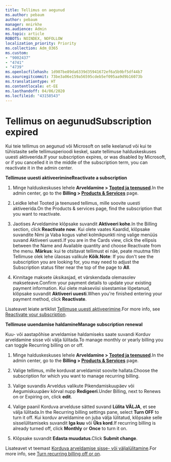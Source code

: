 ```yaml
---
title: Tellimus on aegunud
ms.author: pebaum
author: pebaum
manager: mnirkhe
ms.audience: Admin
ms.topic: article
ROBOTS: NOINDEX, NOFOLLOW
localization_priority: Priority
ms.collection: Adm_O365
ms.custom:
- "9002437"
- "4741"
- "4739"
ms.openlocfilehash: 1d907be89da6339d35941672ef6a5b9bf5df44b7
ms.sourcegitcommit: 73be3a06e159a56595cdeb5ef095aa9d9b16073b
ms.translationtype: HT
ms.contentlocale: et-EE
ms.lasthandoff: 04/06/2020
ms.locfileid: "43158543"
---
```

# <a name="subscription-expired"></a><span data-ttu-id="9bea9-102">Tellimus on aegunud</span><span class="sxs-lookup"><span data-stu-id="9bea9-102">Subscription expired</span></span>

<span data-ttu-id="9bea9-103">Kui teie tellimus on aegunud või Microsoft on selle keelanud või kui te tühistasite selle tellimusperioodi keskel, saate tellimuse halduskeskuses uuesti aktiveerida.</span><span class="sxs-lookup"><span data-stu-id="9bea9-103">If your subscription expires, or was disabled by Microsoft, or if you cancelled it in the middle of the subscription term, you can reactivate it in the admin center.</span></span>

<span data-ttu-id="9bea9-104">**Tellimuse uuesti aktiveerimine**</span><span class="sxs-lookup"><span data-stu-id="9bea9-104">**Reactivate a subscription**</span></span>

1. <span data-ttu-id="9bea9-105">Minge halduskeskuses lehele **Arveldamine > [Tooted ja teenused](https://go.microsoft.com/fwlink/p/?linkid=842054)**.</span><span class="sxs-lookup"><span data-stu-id="9bea9-105">In the admin center, go to the **Billing > [Products & Services](https://go.microsoft.com/fwlink/p/?linkid=842054)** page.</span></span>

2. <span data-ttu-id="9bea9-106">Leidke lehel Tooted ja teenused tellimus, mille soovite uuesti aktiveerida.</span><span class="sxs-lookup"><span data-stu-id="9bea9-106">On the Products & services page, find the subscription that you want to reactivate.</span></span>

3. <span data-ttu-id="9bea9-107">Jaotises Arveldamine klõpsake suvandit **Aktiveeri kohe**.</span><span class="sxs-lookup"><span data-stu-id="9bea9-107">In the Billing section, click **Reactivate now**.</span></span>  <span data-ttu-id="9bea9-108">Kui olete vaates Kaardid, klõpsake suvandite Nimi ja Vaba kogus vahel kolmikpunkti ning valige menüüs suvand Aktiveeri uuesti.</span><span class="sxs-lookup"><span data-stu-id="9bea9-108">If you are in the Cards view, click the ellipsis between the Name and Available quantity and choose Reactivate from the menu.</span></span> <span data-ttu-id="9bea9-109">**Märkus**: kui te otsitavat tellimust ei näe, peate muutma filtri Tellimuse olek lehe ülaosas valikule **Kõik**.</span><span class="sxs-lookup"><span data-stu-id="9bea9-109">**Note**: If you don't see the subscription you are looking for, you may need to adjust the Subscription status filter near the top of the page to **All**.</span></span>

4. <span data-ttu-id="9bea9-110">Kinnitage maksete üksikasjad, et värskendada olemasolev makseteave.</span><span class="sxs-lookup"><span data-stu-id="9bea9-110">Confirm your payment details to update your existing payment information.</span></span> <span data-ttu-id="9bea9-111">Kui olete makseviisi sisestamise lõpetanud, klõpsake suvandit **Aktiveeri uuesti**.</span><span class="sxs-lookup"><span data-stu-id="9bea9-111">When you're finished entering your payment method, click **Reactivate**.</span></span>

<span data-ttu-id="9bea9-112">Lisateavet leiate artiklist [Tellimuse uuesti aktiveerimine](https://docs.microsoft.com/office365/admin/subscriptions-and-billing/reactivate-your-subscription).</span><span class="sxs-lookup"><span data-stu-id="9bea9-112">For more info, see [Reactivate your subscription](https://docs.microsoft.com/office365/admin/subscriptions-and-billing/reactivate-your-subscription).</span></span>

<span data-ttu-id="9bea9-113">**Tellimuse uuendamise haldamine**</span><span class="sxs-lookup"><span data-stu-id="9bea9-113">**Manage subscription renewal**</span></span>

<span data-ttu-id="9bea9-114">Kuu- või aastapõhise arveldamise haldamiseks saate suvandi Korduv arveldamine sisse või välja lülitada.</span><span class="sxs-lookup"><span data-stu-id="9bea9-114">To manage monthly or yearly billing you can toggle Recurring billing on or off.</span></span>

1. <span data-ttu-id="9bea9-115">Minge halduskeskuses lehele **Arveldamine > [Tooted ja teenused](https://go.microsoft.com/fwlink/p/?linkid=842054)**.</span><span class="sxs-lookup"><span data-stu-id="9bea9-115">In the admin center, go to the **Billing > [Products & Services](https://go.microsoft.com/fwlink/p/?linkid=842054)** page.</span></span>

2. <span data-ttu-id="9bea9-116">Valige tellimus, mille korduvat arveldamist soovite hallata.</span><span class="sxs-lookup"><span data-stu-id="9bea9-116">Choose the subscription for which you want to manage recurring billing.</span></span> 

3. <span data-ttu-id="9bea9-117">Valige suvandis Arveldus valikute Pikendamiskuupäev või Aegumiskuupäev kõrval nupp **Redigeeri**.</span><span class="sxs-lookup"><span data-stu-id="9bea9-117">Under Billing, next to Renews on or Expiring on, click **edit**.</span></span>

4. <span data-ttu-id="9bea9-118">Valige paanil Korduva arvelduse sätted suvand **Lülita VÄLJA**, et see välja lülitada.</span><span class="sxs-lookup"><span data-stu-id="9bea9-118">In the Recurring billing settings pane, select **Turn OFF** to turn it off.</span></span> <span data-ttu-id="9bea9-119">Kui korduv arveldamine on juba välja lülitatud, klõpsake selle sisselülitamiseks suvandit **Iga kuu** või **Üks kord**.</span><span class="sxs-lookup"><span data-stu-id="9bea9-119">If recurring billing is already turned off, click **Monthly** or **Once** to turn it on.</span></span> 

5. <span data-ttu-id="9bea9-120">Klõpsake suvandit **Edasta muudatus**.</span><span class="sxs-lookup"><span data-stu-id="9bea9-120">Click **Submit change**.</span></span>

<span data-ttu-id="9bea9-121">Lisateavet vt teemast [Korduva arveldamise sisse- või väljalülitamine](https://docs.microsoft.com/office365/admin/subscriptions-and-billing/renew-your-subscription#turn-recurring-billing-off-or-on).</span><span class="sxs-lookup"><span data-stu-id="9bea9-121">For more info, see [Turn recurring billing off or on](https://docs.microsoft.com/office365/admin/subscriptions-and-billing/renew-your-subscription#turn-recurring-billing-off-or-on).</span></span>
